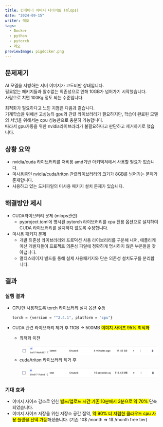 ```yaml
---
title: 컨테이너 이미지 다이어트 (mlops)
date: "2024-09-15"
writer: 레오
tags:
  - Docker
  - python
  - pytorch
  - 레오
previewImage: pigdocker.png
---
```


## 문제제기

AI 모델을 서빙하는 서버 이미지가 고도비만 상태입니다.<br>
필요없는 패키지들과 알수없는 의존성으로 인해 10GB가 넘어가기 시작했습니다.<br>
사람으로 치면 100Kg 정도 되는 수준입니다.

최적화가 필요하다고 느낀 지점은 다음과 같습니다. <br>
기계학습을 위해선 고성능의 gpu와 관련 라이브러리가 필요하지만, 학습이 완료된 모델의 서빙을 위해서는 cpu 성능만으로 충분히 가능합니다. <br>
따라서 gpu가동을 위한 nvidia라이브러리가 불필요하다고 판단하고 제거하기로 했습니다.

## 상황 요약

- nvidia/cuda 라이브러리를 저비용 amd기반 아키텍쳐에서 사용할 필요가 없습니다.
- 미사용중인 nvidia/cuda/triton 관련라이브러리의 크기가 8GB를 넘어가는 문제가 존재합니다.
- 사용하고 있는 도커파일의 미사용 패키지 설치 문제가 있습니다.

## 해결방안 제시

- CUDA라이브러리 문제 (mlops관련)
  - pyproject.toml에 명시된 pytorch 라이브러리를 cpu 전용 옵션으로 설치하여 CUDA 라이브러리를 설치하지 않도록 수정합니다.
- 미사용 패키지 문제
  - 개발 의존성 라이브러리와 프로덕션 사용 라이브러리를 구분해 내어, 애플리케이션 개발자들이 프로젝트 의존성 파일에 정확하게 명시하지 않은 부분들을 찾아냅니다.
  - 멀티스테이지 빌드를 통해 실제 사용패키지와 단순 의존성 설치도구를 분리합니다.

## 결과

### 실행 결과

- CPU만 사용하도록 torch 라이브러리 설치 옵션 수정

  ```bash
  torch = {version = "^2.4.1", platform = "cpu"}
  ```

- CUDA 관련 라이브러리 제거 후 11GB → 500MB <mark>이미지 사이즈 95% 최적화 </mark><br>

  - 최적화 이전 <br>
    <br>
    ![스크린샷 2024-09-15 오전 11.31.11.png](./assets/ai-size1.png)
    <br>
  - cuda/triton 라이브러리 제거 후 <br>
    <br>
    ![스크린샷 2024-09-15 오후 2.32.26.png](./assets/ai-size2.png)
    <br>

### 기대 효과

- 이미지 사이즈 감소로 인한 <mark>빌드/업로드 시간 기존 10분에서 3분으로 약 70% </mark>단축되었습니다.
- 이미지 사이즈 저장을 위한 저장소 공간 절약, <mark>약 90% 더 저렴한 클라우드 cpu 사용 플랜을 선택 가능</mark>해졌습니다. (기존 10$ /month => 1$ /month free tier)
